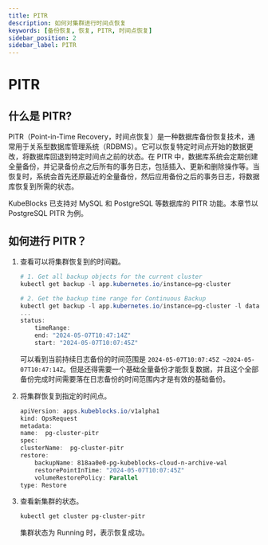 ```yaml
---
title: PITR
description: 如何对集群进行时间点恢复
keywords: [备份恢复, 恢复, PITR, 时间点恢复]
sidebar_position: 2
sidebar_label: PITR
---
```


# PITR

## 什么是 PITR?

PITR（Point-in-Time Recovery，时间点恢复）是一种数据库备份恢复技术，通常用于关系型数据库管理系统（RDBMS）。它可以恢复特定时间点开始的数据更改，将数据库回退到特定时间点之前的状态。在 PITR 中，数据库系统会定期创建全量备份，并记录备份点之后所有的事务日志，包括插入、更新和删除操作等。当恢复时，系统会首先还原最近的全量备份，然后应用备份之后的事务日志，将数据库恢复到所需的状态。

KubeBlocks 已支持对 MySQL 和 PostgreSQL 等数据库的 PITR 功能。本章节以 PostgreSQL PITR 为例。

## 如何进行 PITR？

1. 查看可以将集群恢复到的时间戳。

    ```powershell
    # 1. Get all backup objects for the current cluster
    kubectl get backup -l app.kubernetes.io/instance=pg-cluster
    
    # 2. Get the backup time range for Continuous Backup
    kubectl get backup -l app.kubernetes.io/instance=pg-cluster -l dataprotection.kubeblocks.io/backup-type=Continuous -oyaml
    ...
    status:
        timeRange:
        end: "2024-05-07T10:47:14Z"
        start: "2024-05-07T10:07:45Z"
    ```

    可以看到当前持续日志备份的时间范围是 `2024-05-07T10:07:45Z ~2024-05-07T10:47:14Z`。但是还得需要一个基础全量备份才能恢复数据，并且这个全部备份完成时间需要落在日志备份的时间范围内才是有效的基础备份。

2. 将集群恢复到指定的时间点。

    ```powershell
    apiVersion: apps.kubeblocks.io/v1alpha1
    kind: OpsRequest
    metadata:
    name:  pg-cluster-pitr
    spec:
    clusterName:  pg-cluster-pitr
    restore:
        backupName: 818aa0e0-pg-kubeblocks-cloud-n-archive-wal
        restorePointInTime: "2024-05-07T10:07:45Z"
        volumeRestorePolicy: Parallel
    type: Restore
    ```

3. 查看新集群的状态。

    ```powershell
    kubectl get cluster pg-cluster-pitr
    ```

    集群状态为 Running 时，表示恢复成功。
